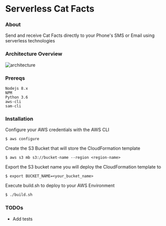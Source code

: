 # Serverless Cat Facts

### About
Send and receive Cat Facts directly to your Phone's SMS or Email using serverless technologies

### Architecture Overview
![architecture](https://i.imgur.com/5GnnpJD.png)


### Prereqs
```
Nodejs 8.x
NPM 
Python 3.6
aws-cli
sam-cli
```
### Installation
Configure your AWS credentials with the AWS CLI
```
$ aws configure
```

Create the S3 Bucket that will store the CloudFormation template
```
$ aws s3 mb s3://bucket-name --region <region-name>
```
Export the S3 bucket name you will deploy the CloudFormation template to
```
$ export BUCKET_NAME=<your_bucket_name>
```
Execute build.sh to deploy to your AWS Environment
```sh
$ ./build.sh
```

### TODOs
- Add tests